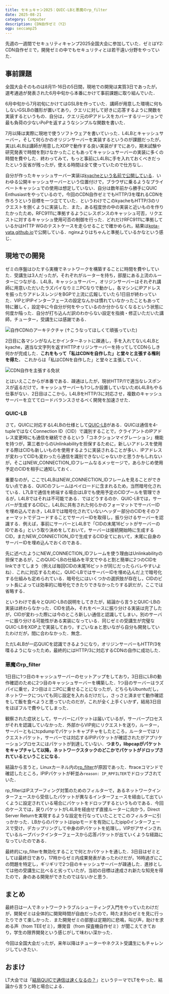```yaml
---
title: セキュキャン2025：QUIC-LBと悪魔のrp_filter
date: 2025-08-21
category: Computer
description: CDN自作ゼミ（Y2）
ogp: seccamp25
---
```


先週の一週間でセキュリティキャンプ2025全国大会に参加していた．ゼミはY2: CDN自作ゼミで，開発ゼミの中でもセキュリティとは若干遠い分野をやっていた．

## 事前課題
全国大会そのものは8月11-16日の5日間，現地での開発は実質3日であったが，選考通過が発表された6月中旬から本番にかけて事前課題に取り組んでいた．

6月中旬から7月初旬にかけてはGSLBを作っていた．講師が用意した環境に何もしないGSLBの雛形が置いてあり，クエリに対して好きに応答するように関数を実装するというもの．自分は，クエリ元のIPアドレスをカバーするリージョンで最も負荷の少ないPoPを返すようなシンプルな関数を書いた．

7月以降は実際に現地で使うソフトウェアを書いていった．L4LBとキャッシュサーバー，そして何らかのオリジンサーバーを実装するというのが課題だったが，実はL4LBは講師が用意したXDPで動作する良い実装がすでにあり，期末試験や研究発表で時間を割けなかったこともあってキャッシュサーバーの実装に多くの時間を費やした．終わってみて，もっと事前にL4LBに手を入れておくべきだったという反省が残ったが，使える時間は全て使っていたので仕方なし．

自分が作ったキャッシュサーバー実装は[kyacheという名前で公開している](https://github.com/kota-yata/kyache)．いわゆる公開キャッシュサーバーという位置付けで，ブラウザに乗るようなプライベートキャッシュでの使用は想定していない．自分は数年前から勝手にQUIC Enthusiastをやっているので，今回のCDN自作ゼミでもHTTP/3を喋れるCDNを作ろうという目標を一つ立てていた．というわけでこのkyacheもHTTP/3のリクエストを捌くように実装した．また，ある程度世の中の実装と近いものを作りたかったため，RFC9111に準拠するようにレスポンスのキャッシュ可否，リクエストに対するキャッシュ使用可否の制御を行った．どれだけRFC9111に準拠しているかはHTTP WGのテストケースを走らせることで確かめられ，結果は[kota-yata.github.io](https://kota-yata.github.io/cache-tests/)で公開している．nginxよりはちゃんと準拠しているかなという感じ．

## 現地での開発
ゼミの序盤はひたすら実機でネットワークを構築することに時間を費やしていた．受講生は3人だったが，それぞれがルーターを持ち，部屋にある上流のルーターにつながる．L4LB，キャッシュサーバー，オリジンサーバーはそれぞれ講師に用意いただいたラズパイなりミニPCなりで動かし，各マシンにIPアドレスを振ったりアドレスレンジをBGPで上流に広報していたら1日目が終わっていた．VIPとIPIPインターフェースの設定なんかは慣れていなかったこともあって特に難しく，設定中に今自分が何をやっているのか分からなくなるという状態に何度か陥った．自分が打ち込んだ訳のわからない設定を指摘・修正いただいた講師，チューター，受講生には感謝である．

![自作CDNのアーキテクチャ](/media/seccamp-cdn-architecture.png)
(↑こうなってほしくて頑張っていた)

2日目に各マシンがなんとかインターネットに疎通し，手を入れてないL4LBとkyache，適当な文字列を返すHTTPオリジンサーバーを持ってしてCDNらしき何かが完成した．**これをもって「私はCDNを自作した」と堂々と主張する権利を得た．** これからは「私はCDNを自作した」と堂々と主張していく．

![CDN自作を主張する免状](/media/seccamp-cdn-paper.jpeg)

とはいえここからが本番である．疎通はしたが，現状HTTP/1で適当なレスポンスが返るだけで，キャッシュサーバーも1つしか設置していないためL4LBもやる仕事がない．2日目はここから，L4LBをHTTP/3に対応させ，複数のキャッシュサーバーを立ててロードバランスさせるべく開発を加速させた．

### QUIC-LB

さて，QUICに対応するL4LBの仕様として[QUIC-LB](https://datatracker.ietf.org/doc/draft-ietf-quic-load-balancers/)がある．QUICは通信を4-tupleではなくConnection ID（CID）で識別することで，クライアントのIPアドレス変更時にも通信を継続できるという「コネクションマイグレーション」機能を持つが，第三者からのUnlinkabilityを担保するために，新しいアドレスを使用する際はCIDも新しいものを使用するように実装されることが多い．IPアドレスが変わってCIDも変わったら通信を識別できないじゃないかと思うかもしれないが，そこはNEW_CONNECTION_IDフレームなるメッセージで，あらかじめ使用予定のCIDを相手に通知しておく．

重要なのが，ここでL4LBはNEW_CONNECTION_IDフレームを見ることができない点である．QUICのフレームはペイロードに含まれるため，当然暗号化されている．L7LBで通信を終端する場合はLBでも使用予定のCIDプールを管理できるが，L4LBではそれは不可能である．ではどうするのか．QUIC-LBでは，サーバーが生成するCIDに，L4LBに共有された何らかのフォーマットでサーバーIDを埋め込んでおき，L4LBでは暗号化されていないヘッダー部分のCIDをそのフォーマットでデコードすることでサーバーIDを取得し，振り分けるサーバーを認識する．例えば，事前にサーバーとL4LBで「CIDの末尾16ビットがサーバーのIDである」という取り決めをしておいて，サーバーは接続開始時に生成するCID，またNEW_CONNECTION_IDで生成するCID全てにおいて，末尾に自身のサーバーIDを埋め込んでおくのである．

先に述べたようにNEW_CONNECTION_IDフレームを使う理由はUnlinkabilityの担保であるが，このQUIC-LBの仕組みを平文でやると割と簡単に2つのCIDをlinkできてしまう（例えば毎回CIDの末尾16ビットが同じだったらバレやすいよね）．これに対応するために，QUIC-LBではサーバーIDを埋め込んだ上で暗号化する仕組みも定められている．暗号化にはいくつかの選択肢が存在し，CIDのビット長によっては効率的に暗号化できたりできなかったりする訳だが，ここでは省略する．

というわけで長々とQUIC-LBの説明をしてきたが，結論から言うとQUIC-LBの実装は終わらなかった．CIDを読み，それをベースに振り分ける実装は完了したが，CIDが変わった際には今のところ新しい通信と認識してしまい，別のサーバーに振り分ける可能性がある実装になっている．同じゼミの受講生が完璧なQUIC-LBをXDP上で実装しており，すごいなぁと思いながら自分も開発していたわけだが，間に合わなかった．無念．

ただL4LBが一応QUICを認識できるようになり，オリジンサーバーもHTTP/3を喋るようになったため，最終的にはHTTP/3に対応するCDNの自作に成功した．

### 悪魔のrp_filter
1日目に1つ目のキャッシュサーバーのセットアップをしており，3日目にLBの動作確認のために2つ目のキャッシュサーバーを構築した．1つ目のサーバーはラズパイに乗せ，2つ目はミニPCに乗せることになったが，どちらもUbuntuだし，ネットワークについても同じ設定を入れるだけだし，さっさと済ませて動作確認をして飯を食べようと思っていたのだが，これが全く上手くいかず，結局3日目をほぼフルで費やしてしまった．

観察された症状として，サーバーにパケットは届いているが，サーバープロセスがそれを認識していなかった．外部からVIP宛にリクエストを送り，ルーター，サーバーともにtcpdumpでパケットキャプチャをしたところ，ルーターではリクエストパケット，サーバーでは対応するIPIPパケットが確認されたがアプリケーションプロセスにはパケットが到達していない．**つまり，libpcapがパケットをキャプチャして以降，ネットワークスタックのどこかでパケットがドロップされているということになる．**

結論から言うと，Linuxカーネル内の[rp_filter](https://docs.redhat.com/ja/documentation/red_hat_enterprise_linux/6/html/security_guide/sect-security_guide-server_security-reverse_path_forwarding)が原因であった．ftraceコマンドで確認したところ，IPIPパケットが軒並み`reason: IP_RPFILTER`でドロップされていた．

rp_filterはIPスプーフィング対策のためのフィルターで，あるネットワークインターフェースから受信したパケットが異なるインターフェースを経由して出ていくように設定されている場合にパケットをドロップするというものである．今回のケースでは，戻りパケットがL4LBを経由せず直接ルーターに向かう，Direct Server Returnを実現するような設定を行なっていたことでこのフィルターに引っかかった．LBからのパケットはipipモードを有効にしたipip0インターフェースで受け，デカップリングして中身のIPパケットを処理し，VIPがアサインされているループバックインターフェースから応答パケットが出ていくような経路になっていたのである．

最終的にrp_filterを無効化することで何とかパケットを通した．3日目はゼミとしては最終日であり，17時からゼミ内成果発表があったわけだが，16時過ぎにこの問題を特定し，ギリギリで2つ目のキャッシュサーバーが疎通した．進捗としては他の受講生に比べると劣っていたが，当初の目標は達成され新たな知見を得たので，身のある開発ができたのではないかと思う．

## まとめ
最終日は一人でネットワークトラブルシューティング入門をやっていたわけだが，開発ゼミは全体的に開発時間が自由だったので，時たま別のゼミを見に行ったりできて楽しかった．また開発ゼミの部屋は定期的に悲鳴，叫び声，助けを求める声（from TEEゼミ），爆発音（from 探査機自作ゼミ）が聞こえてきており，学生の限界開発という感じがして味わい深かった．

今回は全国大会だったが，来年以降はチューターやネクスト受講生にもチャレンジしていきたい．

## おまけ
LT大会では「[結局QUICで通信は速くなるの？](https://speakerdeck.com/kota_yata/jie-ju-quicdetong-xin-hasu-kunaruno)」というテーマでLTをやった．結論から言うと時と場合による．

